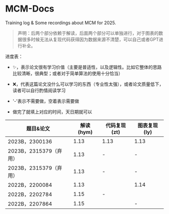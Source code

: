 # MCM-Docs

Training log & Some recordings about MCM for 2025.

> 声明：后两个部分依赖于解读，后面两个部分可以单独进行，对于图表的数据很多时候无法从复现代码获得因为数据来源不清楚，可以自己或者GPT进行补全。

进度表：

- ✨，表示论文很有学习价值（主要是普适性，以及逻辑性。比如它整体的思路比较清晰，很典型；或者对于简单算法的使用十分恰当）

- ❌，代表这篇论文没什么可以学习的东西（专业性太强），或者论文质量低下，读者可以自行酌情阅读学习
- '-'表示不需要做，空着表示需要做
- 做完了就填上对应的时间，天日期就可以

| 题目&论文              | 解读(hym) | 代码复现(zt) | 图表复现(ly) |
| ---------------------- | --------- | ------------ | ------------ |
| 2023B，2300136         | 1.13      | 1.13         | 1.13         |
| 2023B，2315379（弃用） | 1.13      | -            | -            |
| 2023B，2315379（弃用） | 1.13      | -            | -            |
| 2022B，2200084         | 1.13      |              | 1.14         |
| 2022B，2202784         | 1.15      | -            |              |
| 2022B，2207864         | 1.15      |              | -            |
